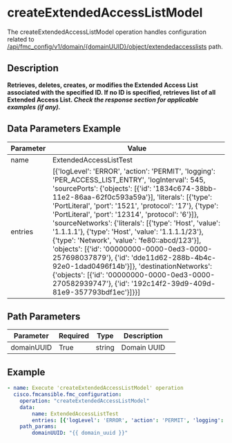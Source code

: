 # createExtendedAccessListModel

The createExtendedAccessListModel operation handles configuration related to [/api/fmc_config/v1/domain/{domainUUID}/object/extendedaccesslists](/paths//api/fmc_config/v1/domain/{domain_uuid}/object/extendedaccesslists.md) path.&nbsp;
## Description
**Retrieves, deletes, creates, or modifies the Extended Access List associated with the specified ID. If no ID is specified, retrieves list of all Extended Access List. _Check the response section for applicable examples (if any)._**

## Data Parameters Example
| Parameter | Value |
| --------- | -------- |
| name | ExtendedAccessListTest |
| entries | [{'logLevel': 'ERROR', 'action': 'PERMIT', 'logging': 'PER_ACCESS_LIST_ENTRY', 'logInterval': 545, 'sourcePorts': {'objects': [{'id': '1834c674-38bb-11e2-86aa-62f0c593a59a'}], 'literals': [{'type': 'PortLiteral', 'port': '1521', 'protocol': '17'}, {'type': 'PortLiteral', 'port': '12314', 'protocol': '6'}]}, 'sourceNetworks': {'literals': [{'type': 'Host', 'value': '1.1.1.1'}, {'type': 'Host', 'value': '1.1.1.1/23'}, {'type': 'Network', 'value': 'fe80::abcd/123'}], 'objects': [{'id': '00000000-0000-0ed3-0000-257698037879'}, {'id': 'dde11d62-288b-4b4c-92e0-1dad0496f14b'}]}, 'destinationNetworks': {'objects': [{'id': '00000000-0000-0ed3-0000-270582939747'}, {'id': '192c14f2-39d9-409d-81e9-357793bdf1ec'}]}}] |

## Path Parameters
| Parameter | Required | Type | Description |
| --------- | -------- | ---- | ----------- |
| domainUUID | True | string <td colspan=3> Domain UUID |

## Example
```yaml
- name: Execute 'createExtendedAccessListModel' operation
  cisco.fmcansible.fmc_configuration:
    operation: "createExtendedAccessListModel"
    data:
        name: ExtendedAccessListTest
        entries: [{'logLevel': 'ERROR', 'action': 'PERMIT', 'logging': 'PER_ACCESS_LIST_ENTRY', 'logInterval': 545, 'sourcePorts': {'objects': [{'id': '1834c674-38bb-11e2-86aa-62f0c593a59a'}], 'literals': [{'type': 'PortLiteral', 'port': '1521', 'protocol': '17'}, {'type': 'PortLiteral', 'port': '12314', 'protocol': '6'}]}, 'sourceNetworks': {'literals': [{'type': 'Host', 'value': '1.1.1.1'}, {'type': 'Host', 'value': '1.1.1.1/23'}, {'type': 'Network', 'value': 'fe80::abcd/123'}], 'objects': [{'id': '00000000-0000-0ed3-0000-257698037879'}, {'id': 'dde11d62-288b-4b4c-92e0-1dad0496f14b'}]}, 'destinationNetworks': {'objects': [{'id': '00000000-0000-0ed3-0000-270582939747'}, {'id': '192c14f2-39d9-409d-81e9-357793bdf1ec'}]}}]
    path_params:
        domainUUID: "{{ domain_uuid }}"

```